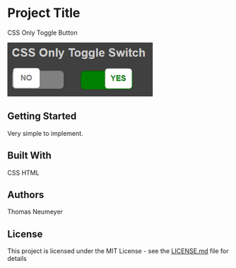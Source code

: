 # Project Title

CSS Only Toggle Button

![alt text](https://github.com/t-neu/css_only_toggle_button/blob/master/example.jpg?raw=true)

## Getting Started

Very simple to implement.

## Built With

CSS
HTML

## Authors

Thomas Neumeyer

## License

This project is licensed under the MIT License - see the [LICENSE.md](LICENSE.md) file for details
